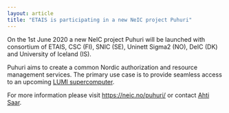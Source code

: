 ```yaml
---
layout: article
title: "ETAIS is participating in a new NeIC project Puhuri"
---
```


On the 1st June 2020 a new NeIC project Puhuri will be launched with consortium of ETAIS, CSC (FI), SNIC (SE), Uninett Sigma2 (NO), DeIC (DK) and University of Iceland (IS). 

Puhuri aims to create a common Nordic authorization and resource management services. The primary use case is to provide seamless access to an upcoming <a href="https://www.lumi-supercomputer.eu/">LUMI supercomputer</a>.

For more information please visit <a href="https://neic.no/puhuri/">https://neic.no/puhuri/</a> or contact <a href="mailto:ahti.saar@ut.ee">Ahti Saar</a>.

